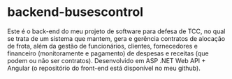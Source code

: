 # backend-busescontrol
Este é o back-end do meu projeto de software para defesa de TCC, no qual se trata de um sistema que mantem, gera e gerência contratos de alocação de frota, além da gestão de funcionários, clientes, fornecedores e financeiro (monitoramente e pagamento) de despesas e receitas (que podem ou não ser contratos). Desenvolvido em  ASP .NET Web API + Angular (o repositório do front-end está disponível no meu github).
